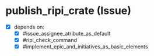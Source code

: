 # publish_ripi_crate (Issue)

- [x] depends on:
    - [x] #issue_assignee_atribute_as_default
    - [x] #ripi_check_command
    - [x] #implement_epic_and_initiatives_as_basic_elements
